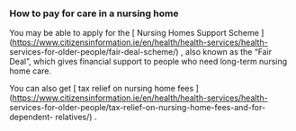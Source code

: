 ###  **How to pay for care in a nursing home**

You may be able to apply for the [ Nursing Homes Support Scheme
](https://www.citizensinformation.ie/en/health/health-services/health-
services-for-older-people/fair-deal-scheme/) , also known as the “Fair Deal”,
which gives financial support to people who need long-term nursing home care.

You can also get [ tax relief on nursing home fees
](https://www.citizensinformation.ie/en/health/health-services/health-
services-for-older-people/tax-relief-on-nursing-home-fees-and-for-dependent-
relatives/) .
